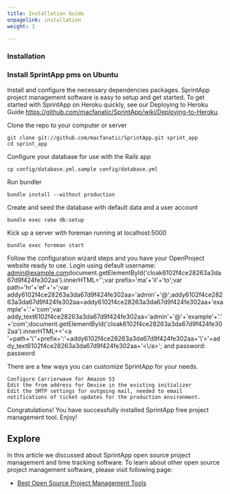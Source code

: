 ```yaml
---
title: Installation Guide
onpagelink: installation
weight: 3

---
```


### Installation

### Install SprintApp pms on Ubuntu

Install and configure the necessary dependencies packages. SprintApp project management software is easy to setup and get started. To get started with SprintApp on Heroku quickly, see our Deploying to Heroku Guide https://github.com/macfanatic/SprintApp/wiki/Deploying-to-Heroku.

Clone the repo to your computer or server

    git clone git://github.com/macfanatic/SprintApp.git sprint_app
    cd sprint_app

Configure your database for use with the Rails app

    cp config/database.yml.sample config/database.yml

Run bundler

    bundle install --without production

Create and seed the database with default data and a user account

    bundle exec rake db:setup

Kick up a server with foreman running at localhost:5000

    bundle exec foreman start

Follow the configuration wizard steps and you have your OpenProject website ready to use. Login using default username: [admin@example.com](mailto:admin@example.com)document.getElementById('cloak6102f4ce28263a3da67d9f424fe302aa').innerHTML='';var prefix='&#109;a'+'i&#108;'+'&#116;o';var path='hr'+'ef'+'=';var addy6102f4ce28263a3da67d9f424fe302aa='&#97;dm&#105;n'+'&#64;';addy6102f4ce28263a3da67d9f424fe302aa=addy6102f4ce28263a3da67d9f424fe302aa+'&#101;x&#97;mpl&#101;'+'&#46;'+'c&#111;m';var addy\_text6102f4ce28263a3da67d9f424fe302aa='&#97;dm&#105;n'+'&#64;'+'&#101;x&#97;mpl&#101;'+'&#46;'+'c&#111;m';document.getElementById('cloak6102f4ce28263a3da67d9f424fe302aa').innerHTML+='<a '+path+'\\''+prefix+':'+addy6102f4ce28263a3da67d9f424fe302aa+'\\'>'+addy\_text6102f4ce28263a3da67d9f424fe302aa+'<\\/a>'; and password: password

There are a few ways you can customize SprintApp for your needs.

    Configure Carrierwave for Amazon S3
    Edit the from address for Devise in the existing initializer
    Edit the SMTP settings for outgoing mail, needed to email notifications of ticket updates for the production environment.

Congratulations! You have successfully installed SprintApp free project management tool. Enjoy!

Explore
-------

In this article we discussed about SprintApp open source project management and time tracking software. To learn about other open source project management software, please visit following page:

*   [Best Open Source Project Management Tools](https://products.containerize.com/project-management)